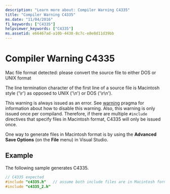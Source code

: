 ```yaml
---
description: "Learn more about: Compiler Warning C4335"
title: "Compiler Warning C4335"
ms.date: "11/04/2016"
f1_keywords: ["C4335"]
helpviewer_keywords: ["C4335"]
ms.assetid: e66467ad-a10b-4438-8c7c-e8e8d11d39bb
---
```

# Compiler Warning C4335

Mac file format detected: please convert the source file to either DOS or UNIX format

The line termination character of the first line of a source file is Macintosh style ('\r') as opposed to UNIX ('\n') or DOS ('\r\n').

This warning is always issued as an error.  See [warning](../../preprocessor/warning.md) pragma for information about how to disable this warning.  Also, this warning is only issued once per compiland. Therefore, if there are multiple `#include` directives that specify files in Macintosh format, C4335 will only be issued once.

One way to generate files in Macintosh format is by using the **Advanced Save Options** (on the **File** menu) in Visual Studio.

## Example

The following sample generates C4335.

```cpp
// C4335 expected
#include "c4335.h"   // assume both include files are in Macintosh format
#include "c4335_2.h"
```

